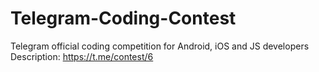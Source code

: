 # Telegram-Coding-Contest
Telegram official coding competition for Android, iOS and JS developers
Description: https://t.me/contest/6
